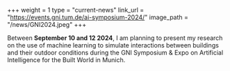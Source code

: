 +++
weight = 1
type = "current-news"
link_url = "https://events.gni.tum.de/ai-symposium-2024/"
image_path = "/news/GNI2024.jpeg"
+++

Between **September 10 and 12 2024**, I am planning to present my research on the use of machine learning to simulate interactions between buildings and their outdoor conditions during the GNI Symposium & Expo on Artificial Intelligence for the Built World in Munich.